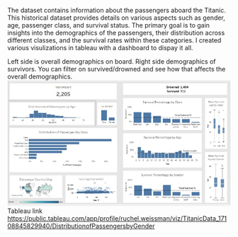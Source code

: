 The dataset contains information about the passengers aboard the Titanic. This historical dataset provides details on various aspects such as gender, age, passenger class, and survival status. The primary goal is to gain insights into the demographics of the passengers, their distribution across different classes, and the survival rates within these categories.
I created various visulizations in tableau with a dashboard to dispay it all. 

Left side is overall demographics on board.
Right side demographics of survivors.
You can filter on survived/drowned and see how that affects the overall demographics.  
<img src="Capture.JPG">  
Tableau link https://public.tableau.com/app/profile/ruchel.weissman/viz/TitanicData_17108845829940/DistributionofPassengersbyGender

